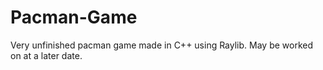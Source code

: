 # Pacman-Game
Very unfinished pacman game made in C++ using Raylib. May be worked on at a later date.
